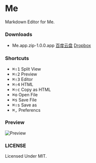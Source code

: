 # Me

Markdown Editor for Me.

### Downloads

* Me.app.zip-1.0.0.app [百度云盘](http://pan.baidu.com/share/link?shareid=1844251195&uk=2369229967) [Dropbox](https://www.dropbox.com/s/ioq77qltc31hfo0/Me.app.zip)


### Shortcuts

* <kbd>⌘⇧1</kbd> Split View
* <kbd>⌘⇧2</kbd> Preview
* <kbd>⌘⇧3</kbd> Editor
* <kbd>⌘⇧4</kbd> HTML
* <kbd>⌘⇧c</kbd> Copy as HTML
* <kbd>⌘o</kbd> Open File
* <kbd>⌘s</kbd> Save File
* <kbd>⌘⇧s</kbd> Save as
* <kbd>⌘,</kbd> Preferencs

### Preview

![Preview](https://raw.github.com/Witcher42/Me/master/asset/screenshot.png)

### LICENSE

Licensed Under MIT.
